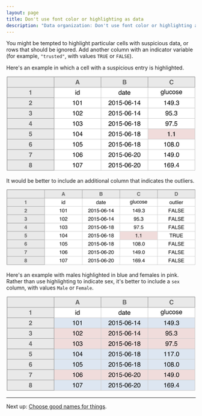 ```yaml
---
layout: page
title: Don't use font color or highlighting as data
description: "Data organization: Don't use font color or highlighting as data."
---
```




You might be tempted to highlight particular cells with suspicious
data, or rows that should be ignored. Add another column
with an indicator variable (for example, `"trusted"`, with values
`TRUE` or `FALSE`).

Here's an example in which a cell with a suspicious entry is highlighted.

![plot of chunk highlight_outlier](Figs/no_highlighting-highlight_outlier-1.svg) 

It would be better to include an additional column that indicates
the outliers.

![plot of chunk outlier_column](Figs/no_highlighting-outlier_column-1.svg) 

Here's an example with males highlighted in blue and females in
pink. Rather than use highlighting to indicate sex, it's better to
include a `sex` column, with values `Male` or `Female`.

![plot of chunk highlight_sex](Figs/no_highlighting-highlight_sex-1.svg) 

---

Next up: [Choose good names for things](names.html).
